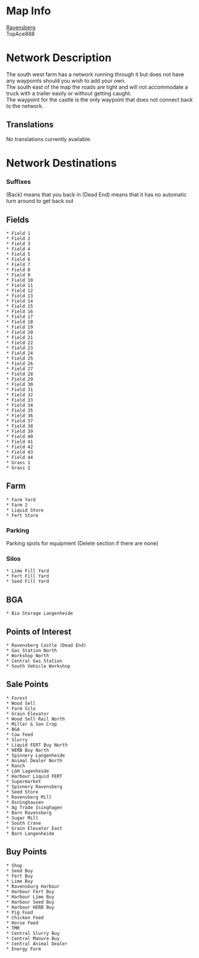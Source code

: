# Map Info
[Ravensberg](https://farming-simulator.com/mod.php?lang=en&country=us&mod_id=190050&title=fs2019)  
TopAce888

# Network Description
The south west farm has a network running through it but does not have any waypoints should you wish to add your own.  
The south east of the map the roads are tight and will not accommodate a truck with a trailer easily or without getting caught.  
The waypoint for the castle is the only waypoint that does not connect back to the network.

## Translations
No translations currently available.

# Network Destinations
### Suffixes
(Back) means that you back in
(Dead End) means that it has no automatic turn around to get back out

## Fields
	* Field 1
	* Field 2
	* Field 3
	* Field 4
	* Field 5
	* Field 6
	* Field 7
	* Field 8
	* Field 9
	* Field 10
	* Field 11
	* Field 12
	* Field 13
	* Field 14
	* Field 15
	* Field 16
	* Field 17
	* Field 18
	* Field 19
	* Field 20
	* Field 21
	* Field 22
	* Field 23
	* Field 24
	* Field 25
	* Field 26
	* Field 27
	* Field 28
	* Field 29
	* Field 30
	* Field 31
	* Field 32
	* Field 33
	* Field 34
	* Field 35
	* Field 36
	* Field 37
	* Field 38
	* Field 39
	* Field 40
	* Field 41
	* Field 42
	* Field 43
	* Field 44
	* Grass 1
	* Grass 2

## Farm
	* Farm Yard
	* Farm 2
	* Liquid Store
	* Fert Store

### Parking
Parking spots for equipment (Delete section if there are none)

### Silos
	* Lime Fill Yard
	* Fert Fill Yard
	* Seed Fill Yard

## BGA
	* Bio Storage Langenheide

## Points of Interest
	* Ravensberg Castle (Dead End)
	* Gas Station North
	* Workshop North
	* Central Gas Station
	* South Vehicle Workshop

## Sale Points
	* Forest
	* Wood Sell
	* Farm Silo
	* Grain Elevator
	* Wood Sell Rail North
	* Miller & Son Crop
	* BGA
	* Cow Feed
	* Slurry
	* Liquid FERT Buy North
	* HERB Buy North
	* Spinnery Langenheide
	* Animal Dealer North
	* Ranch
	* LGH Lagenheide
	* Harbour Liquid FERT
	* Supermarket
	* Spinnery Ravensberg
	* Seed Store
	* Ravensberg Mill
	* Osninghausen
	* Ag Trade Isinghagen
	* Barn Ravensberg
	* Sugar Mill
	* South Crane
	* Grain Elevator East
	* Barn Langenheide

## Buy Points
	* Shop
	* Seed Buy
	* Fert Buy
	* Lime Buy
	* Ravensburg Harbour
	* Harbour Fert Buy
	* Harbour Lime Buy
	* Harbour Seed Buy
	* Harbour HERB Buy
	* Pig Food
	* Chicken Feed
	* Horse Feed
	* TMR
	* Central Slurry Buy
	* Central Manure Buy
	* Central Animal Dealer
	* Energy Farm
